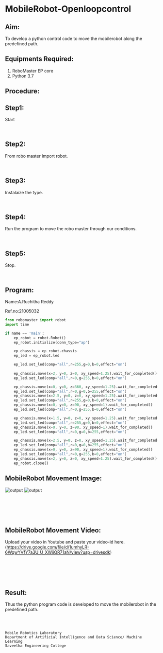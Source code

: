 # MobileRobot-Openloopcontrol
## Aim:

To develop a python control code to move the mobilerobot along the predefined path.

## Equipments Required:
1. RoboMaster EP core
2. Python 3.7

## Procedure:

## Step1:
Start

<br/>

## Step2:
From robo master import robot.

<br/>

## Step3:
Instalaize the type.

<br/>

## Step4:
Run the program to move the robo master through our conditions.

<br/>

## Step5:
Stop.

<br/>

## Program:
Name:A.Ruchitha Reddy

Ref.no:21005032
```python
from robomaster import robot
import time

if name == 'main':
    ep_robot = robot.Robot()
    ep_robot.initialize(conn_type="ap")

    ep_chassis = ep_robot.chassis
    ep_led = ep_robot.led

    ep_led.set_led(comp="all",r=255,g=0,b=0,effect="on")   
       
    ep_chassis.move(x=2, y=0, z=0, xy_speed=1.25).wait_for_completed()
    ep_led.set_led(comp="all",r=0,g=255,b=0,effect="on") 

    ep_chassis.move(x=0, y=0, z=360, xy_speed=1.25).wait_for_completed()
    ep_led.set_led(comp="all",r=0,g=0,b=255,effect="on")  
    ep_chassis.move(x=2.5, y=0, z=0, xy_speed=1.25).wait_for_completed()
    ep_led.set_led(comp="all",r=255,g=0,b=0,effect="on") 
    ep_chassis.move(x=0, y=0, z=90, xy_speed=1).wait_for_completed() 
    ep_led.set_led(comp="all",r=0,g=255,b=0,effect="on") 

    ep_chassis.move(x=1.5, y=0, z=0, xy_speed=1.25).wait_for_completed()
    ep_led.set_led(comp="all",r=255,g=0,b=0,effect="on")
    ep_chassis.move(x=0, y=0, z=90, xy_speed=1).wait_for_completed() 
    ep_led.set_led(comp="all",r=0,g=0,b=255,effect="on")

    ep_chassis.move(x=2.5, y=0, z=0, xy_speed=1.25).wait_for_completed()
    ep_led.set_led(comp="all",r=0,g=0,b=255,effect="on")
    ep_chassis.move(x=0, y=0, z=90, xy_speed=1).wait_for_completed()
    ep_led.set_led(comp="all",r=0,g=255,b=0,effect="on")
    ep_chassis.move(x=2, y=0, z=0, xy_speed=1.25).wait_for_completed()
    ep_robot.close()
```

## MobileRobot Movement Image:
![output](https://github.com/RuchithaReddy28/mobilerobot-openloopcontrol/blob/main/mb1.jpeg?raw=true)
![output](https://github.com/RuchithaReddy28/mobilerobot-openloopcontrol/blob/main/mb2.jpeg?raw=true)

<br/>
<br/>
<br/>
<br/>

## MobileRobot Movement Video:

Upload your video in Youtube and paste your video-id here.
(https://drive.google.com/file/d/1umhyLR-6WqwYVfY7a3U_U_XWiiQR71aN/view?usp=drivesdk)


<br/>
<br/>
<br/>
<br/>

## Result:
Thus the python program code is developed to move the mobilerobot in the predefined path.


<br/>
<br/>

```
Mobile Robotics Laboratory
Department of Artificial Intelligence and Data Science/ Machine Learning
Saveetha Engineering College
```
